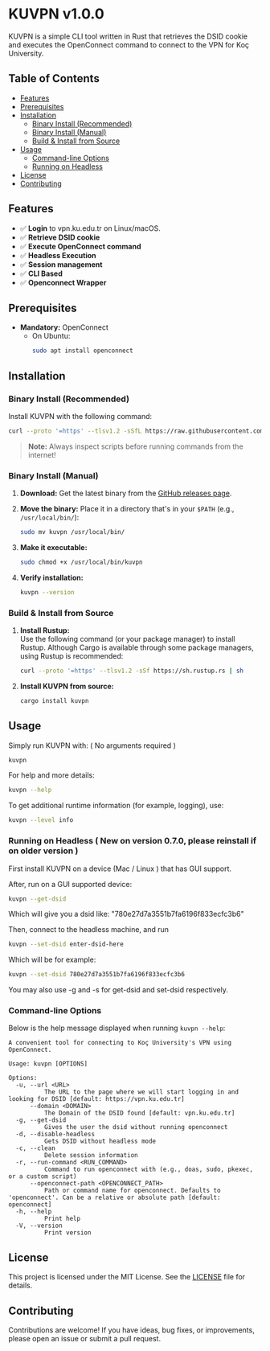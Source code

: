 # KUVPN v1.0.0

KUVPN is a simple CLI tool written in Rust that retrieves the DSID cookie and executes the OpenConnect command to connect to the VPN for Koç University.


## Table of Contents

- [Features](#features)
- [Prerequisites](#prerequisites)
- [Installation](#installation)
  - [Binary Install (Recommended)](#binary-install-recommended)
  - [Binary Install (Manual)](#binary-install-manual)
  - [Build & Install from Source](#build--install-from-source)
- [Usage](#usage)
  - [Command-line Options](#command-line-options)
  - [Running on Headless](#running-on-headless)
- [License](#license)
- [Contributing](#contributing)


## Features

- ✅ **Login** to vpn.ku.edu.tr on Linux/macOS.
- ✅ **Retrieve DSID cookie**
- ✅ **Execute OpenConnect command**
- ✅ **Headless Execution**
- ✅ **Session management**
- ✅ **CLI Based**
- ✅ **Openconnect Wrapper**


## Prerequisites

- **Mandatory:** OpenConnect  
  - On Ubuntu:  
    ```bash
    sudo apt install openconnect
    ```

## Installation

### Binary Install (Recommended)

Install KUVPN with the following command:

```bash
curl --proto '=https' --tlsv1.2 -sSfL https://raw.githubusercontent.com/KUACC-VALAR-HPC-KOC-UNIVERSITY/kuvpn/main/install.sh | bash
```

> **Note:** Always inspect scripts before running commands from the internet!

### Binary Install (Manual)

1. **Download:** Get the latest binary from the [GitHub releases page](https://github.com/KUACC-VALAR-HPC-KOC-UNIVERSITY/kuvpn/releases).

2. **Move the binary:** Place it in a directory that's in your `$PATH` (e.g., `/usr/local/bin/`):

   ```bash
   sudo mv kuvpn /usr/local/bin/
   ```

3. **Make it executable:**

   ```bash
   sudo chmod +x /usr/local/bin/kuvpn
   ```

4. **Verify installation:**

   ```bash
   kuvpn --version
   ```

### Build & Install from Source

1. **Install Rustup:**  
   Use the following command (or your package manager) to install Rustup. Although Cargo is available through some package managers, using Rustup is recommended:

   ```bash
   curl --proto '=https' --tlsv1.2 -sSf https://sh.rustup.rs | sh
   ```

2. **Install KUVPN from source:**

   ```bash
   cargo install kuvpn
   ```


## Usage

Simply run KUVPN with: ( No arguments required )

```bash
kuvpn
```

For help and more details:

```bash
kuvpn --help
```

To get additional runtime information (for example, logging), use:

```bash
kuvpn --level info
```

### Running on Headless ( New on version 0.7.0, please reinstall if on older version )

First install KUVPN on a device (Mac / Linux ) that has GUI support. 

After, run on a GUI supported device:

```bash
kuvpn --get-dsid
```

Which will give you a dsid like: "780e27d7a3551b7fa6196f833ecfc3b6"

Then, connect to the headless machine, and run 

```bash
kuvpn --set-dsid enter-dsid-here
```

Which will be for example:

```bash
kuvpn --set-dsid 780e27d7a3551b7fa6196f833ecfc3b6
```

You may also use -g and -s for get-dsid and set-dsid respectively. 

### Command-line Options

Below is the help message displayed when running `kuvpn --help`:

```text
A convenient tool for connecting to Koç University's VPN using OpenConnect.

Usage: kuvpn [OPTIONS]

Options:
  -u, --url <URL>
          The URL to the page where we will start logging in and looking for DSID [default: https://vpn.ku.edu.tr]
      --domain <DOMAIN>
          The Domain of the DSID found [default: vpn.ku.edu.tr]
  -g, --get-dsid
          Gives the user the dsid without running openconnect
  -d, --disable-headless
          Gets DSID without headless mode
  -c, --clean
          Delete session information
  -r, --run-command <RUN_COMMAND>
          Command to run openconnect with (e.g., doas, sudo, pkexec, or a custom script)
      --openconnect-path <OPENCONNECT_PATH>
          Path or command name for openconnect. Defaults to 'openconnect'. Can be a relative or absolute path [default: openconnect]
  -h, --help
          Print help
  -V, --version
          Print version
```


## License

This project is licensed under the MIT License. See the [LICENSE](LICENSE) file for details.



## Contributing

Contributions are welcome! If you have ideas, bug fixes, or improvements, please open an issue or submit a pull request.
